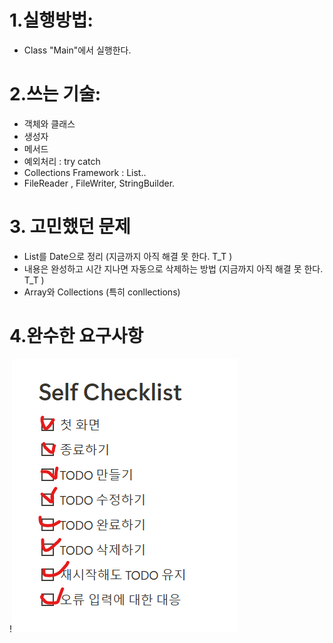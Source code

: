 # 1.실행방법:
- Class "Main"에서 실행한다.
# 2.쓰는 기술:
- 객체와 클래스  
- 생성자
- 메서드  
- 예외처리 : try catch  
- Collections Framework : List<E>..  
- FileReader , FileWriter, StringBuilder.
# 3. 고민했던 문제
- List를 Date으로 정리  (지금까지 아직 해결 못 한다. T_T )
- 내용은 완성하고 시간 지나면 자동으로 삭제하는 방법 (지금까지 아직 해결 못 한다. T_T )
- Array와 Collections (특히 conllections) 
# 4.완수한 요구사항

!![img.png](img.png)